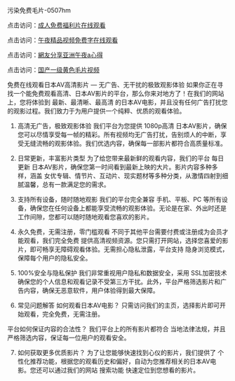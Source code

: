 污染免费毛片-0507hm


点击访问：<a href="https://gfd-5xg.pages.dev/">成人免费福利片在线观看</a>

点击访问：<a href="https://fdhf-454.pages.dev/">午夜精品视频免费字在线观看</a>

点击访问：<a href="https://bered.pages.dev/">網友分享亚洲午夜a心得</a>

点击访问：<a href="https://rtj-3zo.pages.dev/">国产一级黄色毛片视频</a>



免费在线观看日本AV高清影片 — 无广告、无干扰的极致观影体验
如果你正在寻找一个能免费观看高清、日本AV影片的平台，那么你来对地方了！在我们的网站上，您将体验到 最新、最清晰、最高清 的日本AV电影，并且没有任何广告打扰您的观影过程。我们致力于为用户提供一个纯粹、优质的观看体验。

1. 高清无广告，极致观影体验
我们平台为您提供 1080p高清 日本AV影片，确保您可以尽情享受每一帧的精彩。所有视频均无广告打扰，告别烦人的中断，享受无缝流畅的观影体验。我们优选内容，确保每一部影片都符合高质量标准。

2. 日常更新，丰富影片类型
为了给您带来最新鲜的观看内容，我们的平台 每日更新 日本AV影片，确保您第一时间看到最新上映的大片。影片内容多种多样，涵盖 女优专辑、情节片、互动片、现实题材等多种分类，从激情四射到细腻温馨，总有一款满足您的需求。

3. 支持所有设备，随时随地观影
我们的平台完全兼容 手机、平板、PC 等所有设备，确保您在任何设备上都能享受流畅的观影体验。无论是在家、外出时还是工作间隙，您都可以随时随地观看您喜欢的影片。

4. 永久免费，无需注册，零门槛观看
不同于其他平台需要付费或注册成为会员才能观看，我们完全免费 提供高清视频资源。您只需打开网站，选择您喜爱的影片，即可畅享无障碍观看体验。无需担心隐私泄露，平台支持 隐身浏览模式，保障每个用户的隐私安全。

5. 100%安全与隐私保护
我们非常重视用户隐私和数据安全，采用 SSL加密技术 确保您的个人信息和观看记录不受第三方干扰。此外，平台严格筛选影片和广告内容，确保无恶意软件，用户体验得到最大保障。

6. 常见问题解答
如何观看日本AV电影？
只需访问我们的主页，选择影片即可开始观看，完全免费，无需注册。

平台如何保证内容的合法性？
我们平台上的所有影片都符合 当地法律法规，并且严格筛选内容，保证每一位用户的观看安全。

7. 如何获取更多优质影片？
为了让您能够快速找到心仪的影片，我们提供了 个性化推荐功能，根据您的观看历史和偏好，自动为您推荐相关的日本AV电影。您还可以通过我们的网站 搜索功能 快速定位到您想看的影片。


<span style="display:none;">[Canonical link](https://github.com/yy3652/64584 ）</span>
